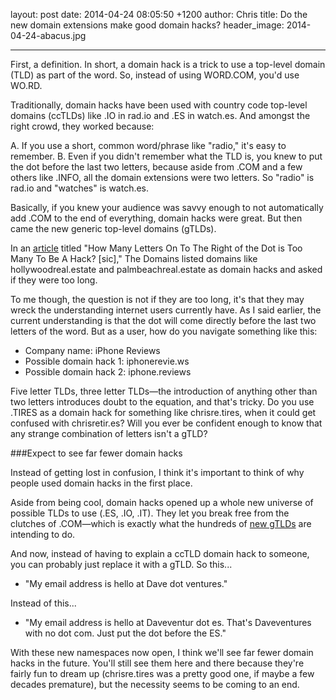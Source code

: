 layout: post
date: 2014-04-24 08:05:50 +1200
author: Chris
title: Do the new domain extensions make good domain hacks?
header_image: 2014-04-24-abacus.jpg

----

<!-- excerpt -->

First, a definition. In short, a domain hack is a trick to use a top-level domain (TLD) as part of the word. So, instead of using WORD.COM, you'd use WO.RD.

Traditionally, domain hacks have been used with country code top-level domains (ccTLDs) like .IO in rad.io and .ES in watch.es. And amongst the right crowd, they worked because:

A. If you use a short, common word/phrase like "radio," it's easy to remember. 
B. Even if you didn't remember what the TLD is, you knew to put the dot before the last two letters, because aside from .COM and a few others like .INFO, all the domain extensions were two letters. So "radio" is rad.io and "watches" is watch.es.

Basically, if you knew your audience was savvy enough to not automatically add .COM to the end of everything, domain hacks were great. But then came the new generic top-level domains (gTLDs). 

In an [article](http://www.thedomains.com/2014/04/20/how-many-letters-on-to-the-right-of-the-dot-is-too-many-to-be-a-hack/) titled "How Many Letters On To The Right of the Dot is Too Many To Be A Hack? [sic]," The Domains listed domains like hollywoodreal.estate and palmbeachreal.estate as domain hacks and asked if they were too long.

<!-- /excerpt -->

To me though, the question is not if they are too long, it's that they may wreck the understanding internet users currently have. As I said earlier, the current understanding is that the dot will come directly before the last two letters of the word. But as a user, how do you navigate something like this:

+ Company name: iPhone Reviews
+ Possible domain hack 1: iphonerevie.ws
+ Possible domain hack 2: iphone.reviews

Five letter TLDs, three letter TLDs—the introduction of anything other than two letters introduces doubt to the equation, and that's tricky. Do you use .TIRES as a domain hack for something like chrisre.tires, when it could get confused with chrisretir.es? Will you ever be confident enough to know that any strange combination of letters isn't a gTLD? 

###Expect to see far fewer domain hacks

Instead of getting lost in confusion, I think it's important to think of why people used domain hacks in the first place. 

Aside from being cool, domain hacks opened up a whole new universe of possible TLDs to use (.ES, .IO, .IT). They let you break free from the clutches of .COM—which is exactly what the hundreds of [new gTLDs](https://iwantmyname.com/domains/new-gtld-domain-extensions) are intending to do. 

And now, instead of having to explain a ccTLD domain hack to someone, you can probably just replace it with a gTLD. So this...

+ "My email address is hello at Dave dot ventures." 

Instead of this...

+ "My email address is hello at Daveventur dot es. That's Daveventures with no dot com. Just put the dot before the ES."

With these new namespaces now open, I think we'll see far fewer domain hacks in the future. You'll still see them here and there because they're fairly fun to dream up (chrisre.tires was a pretty good one, if maybe a few decades premature), but the necessity seems to be coming to an end. 